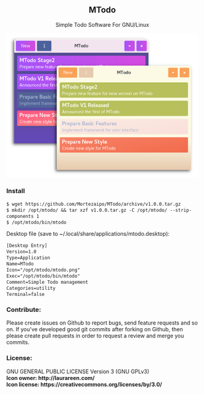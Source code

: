 <div align="center">
     <p style="text-align:center"><h2>MTodo</h2></p>
     <p style="text-align:center">Simple Todo Software For GNU/Linux</p>
     <img src="screenshot.png">
</div>

<h3>Install</h3>

```
$ wget https://github.com/Mortezaipo/MTodo/archive/v1.0.0.tar.gz
$ mkdir /opt/mtodo/ && tar xzf v1.0.0.tar.gz -C /opt/mtodo/ --strip-components 1
$ /opt/mtodo/bin/mtodo
```

Desktop file (save to ~/.local/share/applications/mtodo.desktop):

```
[Desktop Entry]
Version=1.0
Type=Application
Name=MTodo
Icon="/opt/mtodo/mtodo.png"
Exec="/opt/mtodo/bin/mtodo"
Comment=Simple Todo management
Categories=utility
Terminal=false
```

<h3>Contribute:</h3>
Please create issues on Github to report bugs, send feature requests and so on. If you've developed good git commits after forking on Github, then please create pull requests in order to request a review and merge you commits.

<h3>License:</h3>
GNU GENERAL PUBLIC LICENSE Version 3 (GNU GPLv3)
<br>
<strong>Icon owner:<strong> http://laurareen.com/ <br>
<strong>Icon license:</strong> https://creativecommons.org/licenses/by/3.0/